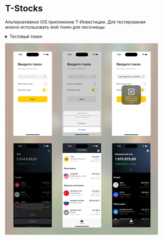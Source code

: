 # T-Stocks
Альтернативное iOS приложение Т-Инвестиции. Для тестирования можно использовать мой токен для песочницы:
<details>
  <summary>Тестовый токен</summary>
  
  `t.MCfxegejK1EBKr7-yzF6Pv3DEylk01rTM9jnHC0bZ9pRAvFZi4SIheGShCVK-1qeLieWDOkzAx58f4sBFcoTbA`
  
</details>


![UI](UI.webp)
